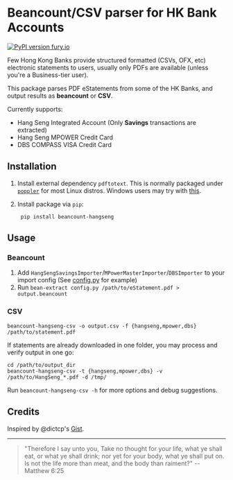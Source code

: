 # Beancount/CSV parser for HK Bank Accounts

[![PyPI version fury.io](https://badge.fury.io/py/beancount-hangseng.svg)](https://pypi.python.org/pypi/beancount-hangseng/)

Few Hong Kong Banks provide structured formatted (CSVs, OFX, etc) electronic
statements to users, usually only PDFs are available (unless you're a
Business-tier user).

This package parses PDF eStatements from some of the HK Banks, and output
results as **beancount** or **CSV**.

Currently supports:

- Hang Seng Integrated Account (Only **Savings** transactions are extracted)
- Hang Seng MPOWER Credit Card
- DBS COMPASS VISA Credit Card

## Installation

1. Install external dependency `pdftotext`. This is normally packaged under
   [`poppler`](https://poppler.freedesktop.org/) for most Linux distros. Windows
   users may try with
   [this](https://github.com/jalan/pdftotext/issues/16#issuecomment-399963100).

2. Install package via `pip`:

        pip install beancount-hangseng

## Usage

### Beancount

1.  Add `HangSengSavingsImporter`/`MPowerMasterImporter`/`DBSImporter` to your
    import config (See [config.py](https://github.com/yiufung/beancount-hangseng/blob/master/config.py) for example)
2.  Run `bean-extract config.py /path/to/eStatement.pdf > output.beancount`

### CSV

    beancount-hangseng-csv -o output.csv -f {hangseng,mpower,dbs} /path/to/statement.pdf

If statements are already downloaded in one folder, you may process and verify
output in one go:

    cd /path/to/output_dir
    beancount-hangseng-csv -t {hangseng,mpower,dbs} -v /path/to/HangSeng_*.pdf -d /tmp/

Run `beancount-hangseng-csv -h` for more options and debug suggestions.

## Credits

Inspired by @dictcp's [Gist](https://gist.github.com/dictcp/cd9e3028b9b873663ff0).

---

>  "Therefore I say unto you, Take no thought for your life, what ye shall eat,
>  or what ye shall drink; nor yet for your body, what ye shall put on. Is not
>  the life more than meat, and the body than raiment?" -- Matthew 6:25
